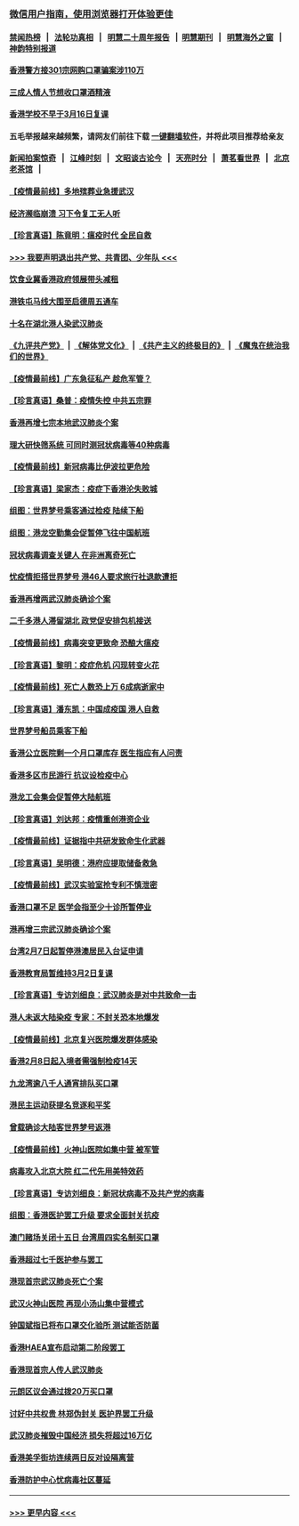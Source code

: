 ### [微信用户指南，使用浏览器打开体验更佳](https://github.com/gfw-breaker/banned-news1/blob/master/indexes/wechat-guide.md?t=0)
#### [禁闻热榜](热点新闻.md?t=0)  &nbsp;&nbsp;|&nbsp;&nbsp; [法轮功真相](https://github.com/gfw-breaker/truth/blob/master/README.md?t=0) &nbsp;&nbsp;|&nbsp;&nbsp; [明慧二十周年报告](https://github.com/gfw-breaker/mh-reports/blob/master/README.md?t=0) &nbsp;&nbsp;|&nbsp;&nbsp;[明慧期刊](https://github.com/gfw-breaker/mh-qikan) &nbsp;&nbsp;|&nbsp;&nbsp; [明慧海外之窗](https://github.com/gfw-breaker/mh-news/blob/master/README.md?t=0) &nbsp;&nbsp;|&nbsp;&nbsp; [神韵特别报道](https://github.com/gfw-breaker/mh-news/blob/master/shenyun.md?t=0)
#### [香港警方接301宗网购口罩骗案涉110万](../pages/nsc415/n11867572.md?t=02141622) 
#### [三成人情人节想收口罩酒精液](../pages/nsc415/n11867523.md?t=02141622) 
#### [香港学校不早于3月16日复课](../pages/nsc415/n11867498.md?t=02141622) 
#### 五毛举报越来越频繁，请网友们前往下载 [一键翻墙软件](https://github.com/gfw-breaker/ssr-accounts)，并将此项目推荐给亲友
#### [新闻拍案惊奇](https://github.com/gfw-breaker/banned-news1/blob/master/pages/link4.md) &nbsp;&nbsp;|&nbsp;&nbsp; [江峰时刻](https://github.com/gfw-breaker/banned-news1/blob/master/pages/link4.md) &nbsp;&nbsp;|&nbsp;&nbsp; [文昭谈古论今](https://github.com/gfw-breaker/banned-news1/blob/master/pages/link4.md) &nbsp;&nbsp;|&nbsp;&nbsp; [天亮时分](https://github.com/gfw-breaker/banned-news1/blob/master/pages/link4.md) &nbsp;&nbsp;|&nbsp;&nbsp; [萧茗看世界](https://github.com/gfw-breaker/banned-news1/blob/master/pages/link4.md) &nbsp;&nbsp;|&nbsp;&nbsp; [北京老茶馆](https://github.com/gfw-breaker/banned-news1/blob/master/pages/link4.md) &nbsp;&nbsp;|&nbsp;&nbsp; 
#### [【疫情最前线】多地殡葬业急援武汉](../pages/nsc415/n11866914.md?t=02141622) 
#### [经济濒临崩溃 习下令复工无人听](../pages/nsc415/n11867269.md?t=02141622) 
#### [【珍言真语】陈竟明：瘟疫时代 全民自救](../pages/nsc415/n11866765.md?t=02141622) 
#### [>>> 我要声明退出共产党、共青团、少年队 <<<](https://github.com/begood0513/goodnews/blob/master/quit/letter.md) 
#### [饮食业冀香港政府领展带头减租](../pages/nsc415/n11864876.md?t=02141622) 
#### [港铁屯马线大围至启德周五通车](../pages/nsc415/n11864842.md?t=02141622) 
#### [十名在湖北港人染武汉肺炎](../pages/nsc415/n11864807.md?t=02141622) 
#### [《九评共产党》](https://github.com/begood0513/9ping.md/blob/master/README.md) &nbsp;|&nbsp; [《解体党文化》](../../../../jtdwh.md/blob/master/README.md)  &nbsp;|&nbsp; [《共产主义的终极目的》](../../../../gczydzjmd.md/blob/master/README.md) &nbsp;|&nbsp; [《魔鬼在统治我们的世界》](../../../../mgztzwmdsj.md/blob/master/README.md) 
#### [【疫情最前线】广东急征私产 趁危军管？](../pages/nsc415/n11864205.md?t=02141622) 
#### [【珍言真语】桑普：疫情失控 中共五宗罪](../pages/nsc415/n11864157.md?t=02141622) 
#### [香港再增七宗本地武汉肺炎个案](../pages/nsc415/n11862405.md?t=02141622) 
#### [理大研快筛系统 可同时测冠状病毒等40种病毒](../pages/nsc415/n11862376.md?t=02141622) 
#### [【疫情最前线】新冠病毒比伊波拉更危险](../pages/nsc415/n11862199.md?t=02141622) 
#### [【珍言真语】梁家杰：疫症下香港沦失败城](../pages/nsc415/n11861588.md?t=02141622) 
#### [组图：世界梦号乘客通过检疫 陆续下船](../pages/nsc415/n11858302.md?t=02141622) 
#### [组图：港龙空勤集会促暂停飞往中国航班](../pages/nsc415/n11858190.md?t=02141622) 
#### [冠状病毒调查关键人 在非洲离奇死亡](../pages/nsc415/n11859798.md?t=02141622) 
#### [忧疫情拒搭世界梦号 港46人要求旅行社退款遭拒](../pages/nsc415/n11859849.md?t=02141622) 
#### [香港再增两武汉肺炎确诊个案](../pages/nsc415/n11859833.md?t=02141622) 
#### [二千多港人滞留湖北 政党促安排包机接送](../pages/nsc415/n11859831.md?t=02141622) 
#### [【疫情最前线】病毒突变更致命 恐酿大瘟疫](../pages/nsc415/n11859604.md?t=02141622) 
#### [【珍言真语】黎明：疫症危机 闪现转变火花](../pages/nsc415/n11859199.md?t=02141622) 
#### [【疫情最前线】死亡人数恐上万 6成病逝家中](../pages/nsc415/n11856687.md?t=02141622) 
#### [【珍言真语】潘东凯：中国成疫国 港人自救](../pages/nsc415/n11856962.md?t=02141622) 
#### [世界梦号船员乘客下船](../pages/nsc415/n11856883.md?t=02141622) 
#### [香港公立医院剩一个月口罩库存 医生指应有人问责](../pages/nsc415/n11856875.md?t=02141622) 
#### [香港多区市民游行 抗议设检疫中心](../pages/nsc415/n11856866.md?t=02141622) 
#### [港龙工会集会促暂停大陆航班](../pages/nsc415/n11856840.md?t=02141622) 
#### [【珍言真语】刘达邦：疫情重创港资企业](../pages/nsc415/n11854274.md?t=02141622) 
#### [【疫情最前线】证据指中共研发致命生化武器](../pages/nsc415/n11853087.md?t=02141622) 
#### [【珍言真语】吴明德：港府应提取储备救急](../pages/nsc415/n11852734.md?t=02141622) 
#### [【疫情最前线】武汉实验室抢专利不慎泄密](../pages/nsc415/n11850310.md?t=02141622) 
#### [香港口罩不足 医学会指至少十诊所暂停业](../pages/nsc415/n11850301.md?t=02141622) 
#### [港再增三宗武汉肺炎确诊个案](../pages/nsc415/n11850328.md?t=02141622) 
#### [台湾2月7日起暂停港澳居民入台证申请](../pages/nsc415/n11850304.md?t=02141622) 
#### [香港教育局暂维持3月2日复课](../pages/nsc415/n11850260.md?t=02141622) 
#### [【珍言真语】专访刘细良：武汉肺炎是对中共致命一击](../pages/nsc415/n11849934.md?t=02141622) 
#### [港人未返大陆染疫 专家：不封关恐本地爆发](../pages/nsc415/n11848021.md?t=02141622) 
#### [【疫情最前线】北京复兴医院爆发群体感染](../pages/nsc415/n11847626.md?t=02141622) 
#### [香港2月8日起入境者需强制检疫14天](../pages/nsc415/n11847658.md?t=02141622) 
#### [九龙湾逾八千人通宵排队买口罩](../pages/nsc415/n11847647.md?t=02141622) 
#### [港民主运动获提名竞逐和平奖](../pages/nsc415/n11847633.md?t=02141622) 
#### [曾载确诊大陆客世界梦号返港](../pages/nsc415/n11847608.md?t=02141622) 
#### [【疫情最前线】火神山医院如集中营 被军管](../pages/nsc415/n11847524.md?t=02141622) 
#### [病毒攻入北京大院 红二代先用美特效药](../pages/nsc415/n11847427.md?t=02141622) 
#### [【珍言真语】专访刘细良：新冠状病毒不及共产党的病毒](../pages/nsc415/n11847164.md?t=02141622) 
#### [组图：香港医护罢工升级 要求全面封关抗疫](../pages/nsc415/n11844107.md?t=02141622) 
#### [澳门赌场关闭十五日 台湾周四实名制买口罩](../pages/nsc415/n11845083.md?t=02141622) 
#### [香港超过七千医护参与罢工](../pages/nsc415/n11845051.md?t=02141622) 
#### [港现首宗武汉肺炎死亡个案](../pages/nsc415/n11844998.md?t=02141622) 
#### [武汉火神山医院 再现小汤山集中营模式](../pages/nsc415/n11844763.md?t=02141622) 
#### [钟国斌指已将布口罩交化验所 测试能否防菌](../pages/nsc415/n11842783.md?t=02141622) 
#### [香港HAEA宣布启动第二阶段罢工](../pages/nsc415/n11842723.md?t=02141622) 
#### [香港现首宗人传人武汉肺炎](../pages/nsc415/n11842766.md?t=02141622) 
#### [元朗区议会通过拨20万买口罩](../pages/nsc415/n11842754.md?t=02141622) 
#### [讨好中共权贵 林郑伪封关 医护界罢工升级](../pages/nsc415/n11842359.md?t=02141622) 
#### [武汉肺炎摧毁中国经济 损失将超过16万亿](../pages/nsc415/n11839723.md?t=02141622) 
#### [香港美孚街坊连续两日反对设隔离营](../pages/nsc415/n11839962.md?t=02141622) 
#### [香港防护中心忧病毒社区蔓延](../pages/nsc415/n11839933.md?t=02141622) 

----
#### [ >>> 更早内容 <<< ](../indexes/nsc415-earlier.md)
